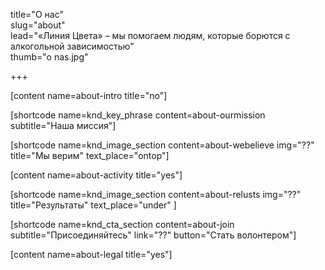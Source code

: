 title="О нас"  
slug="about"  
lead="«Линия Цвета» – мы помогаем людям, которые борются с алкогольной зависимостью"  
thumb="o nas.jpg"  

+++

[content name=about-intro title="no"]

[shortcode name=knd_key_phrase content=about-ourmission subtitle="Наша миссия"]

[shortcode name=knd_image_section content=about-webelieve img="??" title="Мы верим" text_place="ontop"]

[content name=about-activity title="yes"]

[shortcode name=knd_image_section content=about-relusts img="??" title="Результаты" text_place="under" ]

[shortcode name=knd_cta_section content=about-join subtitle="Присоединяйтесь" link="??" button="Стать волонтером"]

[content name=about-legal title="yes"]
